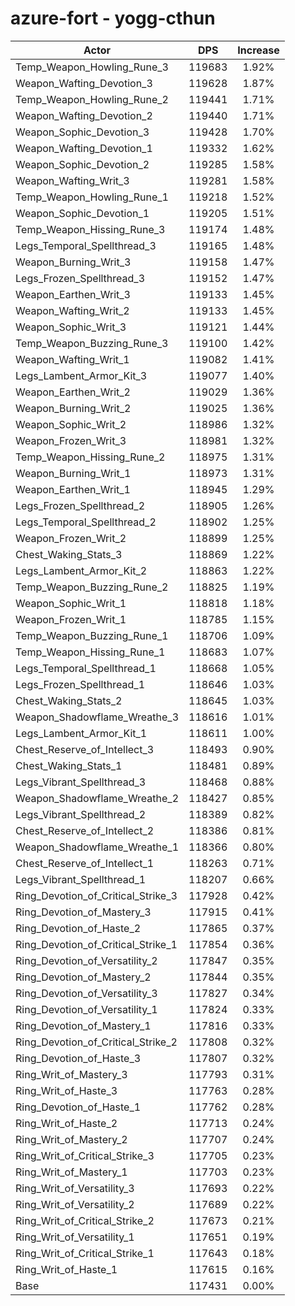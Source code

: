 # azure-fort - yogg-cthun
| Actor | DPS | Increase |
|---|:---:|:---:|
|Temp_Weapon_Howling_Rune_3|119683|1.92%|
|Weapon_Wafting_Devotion_3|119628|1.87%|
|Temp_Weapon_Howling_Rune_2|119441|1.71%|
|Weapon_Wafting_Devotion_2|119440|1.71%|
|Weapon_Sophic_Devotion_3|119428|1.70%|
|Weapon_Wafting_Devotion_1|119332|1.62%|
|Weapon_Sophic_Devotion_2|119285|1.58%|
|Weapon_Wafting_Writ_3|119281|1.58%|
|Temp_Weapon_Howling_Rune_1|119218|1.52%|
|Weapon_Sophic_Devotion_1|119205|1.51%|
|Temp_Weapon_Hissing_Rune_3|119174|1.48%|
|Legs_Temporal_Spellthread_3|119165|1.48%|
|Weapon_Burning_Writ_3|119158|1.47%|
|Legs_Frozen_Spellthread_3|119152|1.47%|
|Weapon_Earthen_Writ_3|119133|1.45%|
|Weapon_Wafting_Writ_2|119133|1.45%|
|Weapon_Sophic_Writ_3|119121|1.44%|
|Temp_Weapon_Buzzing_Rune_3|119100|1.42%|
|Weapon_Wafting_Writ_1|119082|1.41%|
|Legs_Lambent_Armor_Kit_3|119077|1.40%|
|Weapon_Earthen_Writ_2|119029|1.36%|
|Weapon_Burning_Writ_2|119025|1.36%|
|Weapon_Sophic_Writ_2|118986|1.32%|
|Weapon_Frozen_Writ_3|118981|1.32%|
|Temp_Weapon_Hissing_Rune_2|118975|1.31%|
|Weapon_Burning_Writ_1|118973|1.31%|
|Weapon_Earthen_Writ_1|118945|1.29%|
|Legs_Frozen_Spellthread_2|118905|1.26%|
|Legs_Temporal_Spellthread_2|118902|1.25%|
|Weapon_Frozen_Writ_2|118899|1.25%|
|Chest_Waking_Stats_3|118869|1.22%|
|Legs_Lambent_Armor_Kit_2|118863|1.22%|
|Temp_Weapon_Buzzing_Rune_2|118825|1.19%|
|Weapon_Sophic_Writ_1|118818|1.18%|
|Weapon_Frozen_Writ_1|118785|1.15%|
|Temp_Weapon_Buzzing_Rune_1|118706|1.09%|
|Temp_Weapon_Hissing_Rune_1|118683|1.07%|
|Legs_Temporal_Spellthread_1|118668|1.05%|
|Legs_Frozen_Spellthread_1|118646|1.03%|
|Chest_Waking_Stats_2|118645|1.03%|
|Weapon_Shadowflame_Wreathe_3|118616|1.01%|
|Legs_Lambent_Armor_Kit_1|118611|1.00%|
|Chest_Reserve_of_Intellect_3|118493|0.90%|
|Chest_Waking_Stats_1|118481|0.89%|
|Legs_Vibrant_Spellthread_3|118468|0.88%|
|Weapon_Shadowflame_Wreathe_2|118427|0.85%|
|Legs_Vibrant_Spellthread_2|118389|0.82%|
|Chest_Reserve_of_Intellect_2|118386|0.81%|
|Weapon_Shadowflame_Wreathe_1|118366|0.80%|
|Chest_Reserve_of_Intellect_1|118263|0.71%|
|Legs_Vibrant_Spellthread_1|118207|0.66%|
|Ring_Devotion_of_Critical_Strike_3|117928|0.42%|
|Ring_Devotion_of_Mastery_3|117915|0.41%|
|Ring_Devotion_of_Haste_2|117865|0.37%|
|Ring_Devotion_of_Critical_Strike_1|117854|0.36%|
|Ring_Devotion_of_Versatility_2|117847|0.35%|
|Ring_Devotion_of_Mastery_2|117844|0.35%|
|Ring_Devotion_of_Versatility_3|117827|0.34%|
|Ring_Devotion_of_Versatility_1|117824|0.33%|
|Ring_Devotion_of_Mastery_1|117816|0.33%|
|Ring_Devotion_of_Critical_Strike_2|117808|0.32%|
|Ring_Devotion_of_Haste_3|117807|0.32%|
|Ring_Writ_of_Mastery_3|117793|0.31%|
|Ring_Writ_of_Haste_3|117763|0.28%|
|Ring_Devotion_of_Haste_1|117762|0.28%|
|Ring_Writ_of_Haste_2|117713|0.24%|
|Ring_Writ_of_Mastery_2|117707|0.24%|
|Ring_Writ_of_Critical_Strike_3|117705|0.23%|
|Ring_Writ_of_Mastery_1|117703|0.23%|
|Ring_Writ_of_Versatility_3|117693|0.22%|
|Ring_Writ_of_Versatility_2|117689|0.22%|
|Ring_Writ_of_Critical_Strike_2|117673|0.21%|
|Ring_Writ_of_Versatility_1|117651|0.19%|
|Ring_Writ_of_Critical_Strike_1|117643|0.18%|
|Ring_Writ_of_Haste_1|117615|0.16%|
|Base|117431|0.00%|
